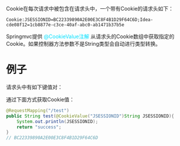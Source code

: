 
Cookie在每次请求中被包含在请求头中，一个带有Cookie的请求头如下：
```text
Cookie:JSESSIONID=BC22339890A2E00E3C8F4B1D29F64C6D;Idea-cde08f12=1cb8877e-c3ce-40af-abc0-ab1471b37b5e
```


Springmvc提供 <font color="00E0FF">@CookieValue注解</font> 从请求头的Cookie数组中获取指定的Cookie。如果控制器方法参数不是String类型会自动进行类型转换。

# 例子

请求头中有如下键值对：


通过下面方式获取Cookie值：
```java
@RequestMapping("/test")  
public String test(@CookieValue("JSESSIONID")String JSESSIONID){  
    System.out.println(JSESSIONID);  
    return "success";  
}
// BC22339890A2E00E3C8F4B1D29F64C6D
```

